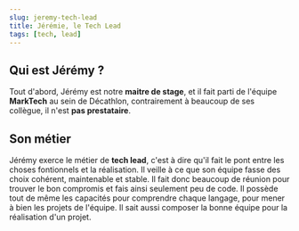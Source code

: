 ```yaml
---
slug: jeremy-tech-lead
title: Jérémie, le Tech Lead
tags: [tech, lead]
---
```


## Qui est Jérémy ?  

Tout d'abord, Jérémy est notre **maitre de stage**, et il fait parti de l'équipe **MarkTech** au sein de Décathlon, contrairement à beaucoup de ses collègue, il n'est **pas prestataire**.

## Son métier  

Jérémy exerce le métier de **tech lead**, c'est à dire qu'il fait le pont entre les choses fontionnels et la réalisation. Il veille à ce que son équipe fasse des choix cohérent, maintenable et stable. Il fait donc beaucoup de réunion pour trouver le bon compromis et fais ainsi seulement peu de code. Il possède tout de même les capacités pour comprendre chaque langage, pour mener à bien les projets de l'équipe. Il sait aussi composer la bonne équipe pour la réalisation d'un projet.

